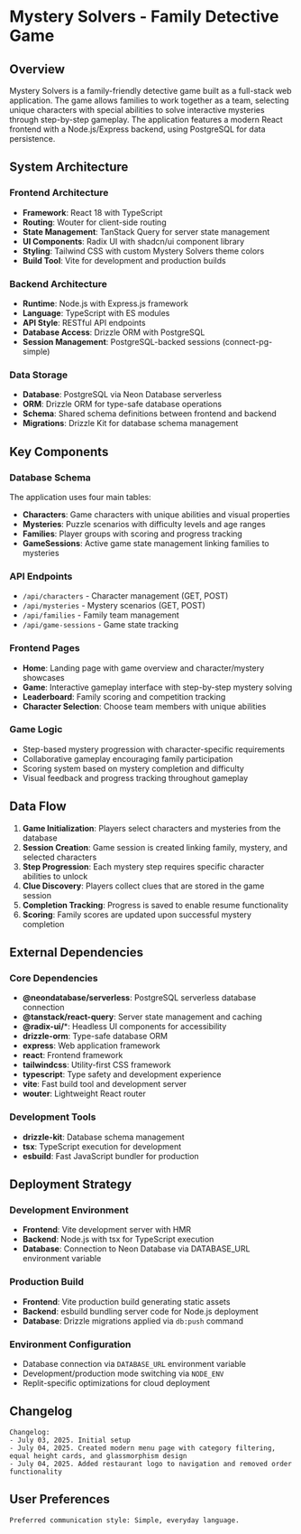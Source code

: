 # Mystery Solvers - Family Detective Game

## Overview

Mystery Solvers is a family-friendly detective game built as a full-stack web application. The game allows families to work together as a team, selecting unique characters with special abilities to solve interactive mysteries through step-by-step gameplay. The application features a modern React frontend with a Node.js/Express backend, using PostgreSQL for data persistence.

## System Architecture

### Frontend Architecture
- **Framework**: React 18 with TypeScript
- **Routing**: Wouter for client-side routing
- **State Management**: TanStack Query for server state management
- **UI Components**: Radix UI with shadcn/ui component library
- **Styling**: Tailwind CSS with custom Mystery Solvers theme colors
- **Build Tool**: Vite for development and production builds

### Backend Architecture
- **Runtime**: Node.js with Express.js framework
- **Language**: TypeScript with ES modules
- **API Style**: RESTful API endpoints
- **Database Access**: Drizzle ORM with PostgreSQL
- **Session Management**: PostgreSQL-backed sessions (connect-pg-simple)

### Data Storage
- **Database**: PostgreSQL via Neon Database serverless
- **ORM**: Drizzle ORM for type-safe database operations
- **Schema**: Shared schema definitions between frontend and backend
- **Migrations**: Drizzle Kit for database schema management

## Key Components

### Database Schema
The application uses four main tables:
- **Characters**: Game characters with unique abilities and visual properties
- **Mysteries**: Puzzle scenarios with difficulty levels and age ranges
- **Families**: Player groups with scoring and progress tracking
- **GameSessions**: Active game state management linking families to mysteries

### API Endpoints
- `/api/characters` - Character management (GET, POST)
- `/api/mysteries` - Mystery scenarios (GET, POST)
- `/api/families` - Family team management
- `/api/game-sessions` - Game state tracking

### Frontend Pages
- **Home**: Landing page with game overview and character/mystery showcases
- **Game**: Interactive gameplay interface with step-by-step mystery solving
- **Leaderboard**: Family scoring and competition tracking
- **Character Selection**: Choose team members with unique abilities

### Game Logic
- Step-based mystery progression with character-specific requirements
- Collaborative gameplay encouraging family participation
- Scoring system based on mystery completion and difficulty
- Visual feedback and progress tracking throughout gameplay

## Data Flow

1. **Game Initialization**: Players select characters and mysteries from the database
2. **Session Creation**: Game session is created linking family, mystery, and selected characters
3. **Step Progression**: Each mystery step requires specific character abilities to unlock
4. **Clue Discovery**: Players collect clues that are stored in the game session
5. **Completion Tracking**: Progress is saved to enable resume functionality
6. **Scoring**: Family scores are updated upon successful mystery completion

## External Dependencies

### Core Dependencies
- **@neondatabase/serverless**: PostgreSQL serverless database connection
- **@tanstack/react-query**: Server state management and caching
- **@radix-ui/***: Headless UI components for accessibility
- **drizzle-orm**: Type-safe database ORM
- **express**: Web application framework
- **react**: Frontend framework
- **tailwindcss**: Utility-first CSS framework
- **typescript**: Type safety and development experience
- **vite**: Fast build tool and development server
- **wouter**: Lightweight React router

### Development Tools
- **drizzle-kit**: Database schema management
- **tsx**: TypeScript execution for development
- **esbuild**: Fast JavaScript bundler for production

## Deployment Strategy

### Development Environment
- **Frontend**: Vite development server with HMR
- **Backend**: Node.js with tsx for TypeScript execution
- **Database**: Connection to Neon Database via DATABASE_URL environment variable

### Production Build
- **Frontend**: Vite production build generating static assets
- **Backend**: esbuild bundling server code for Node.js deployment
- **Database**: Drizzle migrations applied via `db:push` command

### Environment Configuration
- Database connection via `DATABASE_URL` environment variable
- Development/production mode switching via `NODE_ENV`
- Replit-specific optimizations for cloud deployment

## Changelog

```
Changelog:
- July 03, 2025. Initial setup
- July 04, 2025. Created modern menu page with category filtering, equal height cards, and glassmorphism design
- July 04, 2025. Added restaurant logo to navigation and removed order functionality
```

## User Preferences

```
Preferred communication style: Simple, everyday language.
```